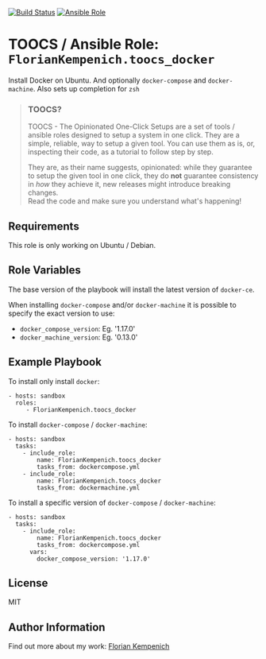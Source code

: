 [![Build Status](https://travis-ci.org/TOOCS/docker.svg?branch=master)](https://travis-ci.org/TOOCS/docker) [![Ansible Role](https://img.shields.io/ansible/role/36107.svg)](https://galaxy.ansible.com/FlorianKempenich/toocs_docker)

# TOOCS / Ansible Role: `FlorianKempenich.toocs_docker`
Install Docker on Ubuntu. And optionally `docker-compose` and `docker-machine`.
Also sets up completion for `zsh`

> ### TOOCS?
> TOOCS - The Opinionated One-Click Setups are a set of tools / ansible roles designed to setup a system in one click. They are a simple, reliable, way to setup a given tool. You can use them as is, or, inspecting their code, as a tutorial to follow step by step.
> 
> They are, as their name suggests, opinionated: while they guarantee to setup the given tool in one click, they do **not** guarantee consistency in _how_ they achieve it, new releases might introduce breaking changes.  
> Read the code and make sure you understand what's happening!

## Requirements
This role is only working on Ubuntu / Debian.

## Role Variables
The base version of the playbook will install the latest version of `docker-ce`. 

When installing `docker-compose` and/or `docker-machine` it is possible to specify the exact version to use:

* `docker_compose_version`: Eg. '1.17.0'
* `docker_machine_version`: Eg. '0.13.0'

## Example Playbook
To install only install `docker`:

    - hosts: sandbox
      roles:
         - FlorianKempenich.toocs_docker

To install `docker-compose` / `docker-machine`:

    - hosts: sandbox
      tasks:
        - include_role:
            name: FlorianKempenich.toocs_docker
            tasks_from: dockercompose.yml
        - include_role:
            name: FlorianKempenich.toocs_docker
            tasks_from: dockermachine.yml

To install a specific version of `docker-compose` / `docker-machine`:

    - hosts: sandbox
      tasks:
        - include_role:
            name: FlorianKempenich.toocs_docker
            tasks_from: dockercompose.yml
          vars:
            docker_compose_version: '1.17.0'


## License
MIT

## Author Information
Find out more about my work: [Florian Kempenich](https://floriankempenich.com)
